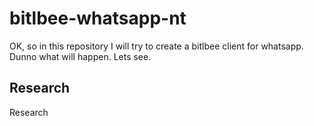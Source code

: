 # bitlbee-whatsapp-nt

OK, so in this repository I will try to create a bitlbee
client for whatsapp. Dunno what will happen. Lets see.


## Research
Research

